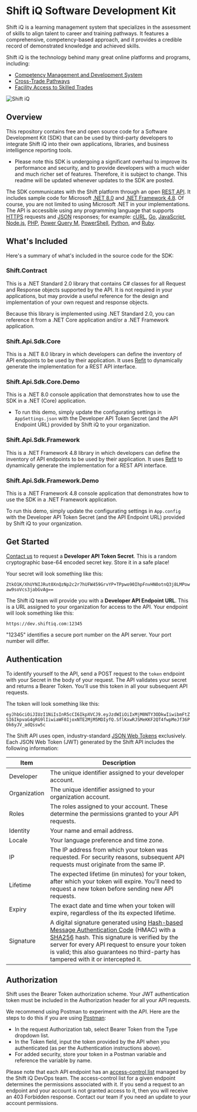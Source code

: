 # Shift iQ Software Development Kit

Shift iQ is a learning management system that specializes in the assessment of skills to align talent to career and training pathways. It features a comprehensive, competency-based approach, and it provides a credible record of demonstrated knowledge and achieved skills. 

Shift iQ is the technology behind many great online platforms and programs, including:

* [Competency Management and Development System](https://www.keyeracmds.com)
* [Cross-Trade Pathways](https://www.crosstrade.ca/)
* [Facility Access to Skilled Trades](https://fastcanada.ca)

![Shift iQ](https://www.shiftiq.com/images/logos/shift-iq.png)

## Overview

This repository contains free and open source code for a Software Development Kit (SDK) that can be used by third-party developers to integrate Shift iQ into their own applications, libraries, and business intelligence reporting tools.

* Please note this SDK is undergoing a significant overhaul to improve its performance and security, and to provide developers with a much wider and much richer set of features. Therefore, it is subject to change. This readme will be updated whenever updates to the SDK are posted.

The SDK communicates with the Shift platform through an open [REST API](https://restfulapi.net). It includes sample code for Microsoft [.NET 8.0](https://dotnet.microsoft.com/en-us) and [.NET Framework 4.8](https://dotnet.microsoft.com/en-us/download/dotnet-framework/net48). Of course, you are not limited to using Microsoft .NET in your implementations. The API is accessible using any programming language that supports [HTTPS](https://datatracker.ietf.org/doc/html/rfc2818) requests and [JSON](https://www.json.org/json-en.html) responses; for example: [cURL](https://curl.se), [Go](https://go.dev), [JavaScript](https://developer.mozilla.org/en-US/docs/Web/JavaScript), [Node.js](https://nodejs.org/en), [PHP](https://www.php.net), [Power Query M](https://learn.microsoft.com/en-us/powerquery-m), [PowerShell](https://learn.microsoft.com/en-us/powershell), [Python](https://www.python.org), and [Ruby](https://www.ruby-lang.org/en).

## What's Included

Here's a summary of what's included in the source code for the SDK:

### Shift.Contract

This is a .NET Standard 2.0 library that contains C# classes for all Request and Response objects supported by the API. It is not required in your applications, but may provide a useful reference for the design and implementation of your own request and response objects. 

Because this library is implemented using .NET Standard 2.0, you can reference it from a .NET Core application and/or a .NET Framework application.

### Shift.Api.Sdk.Core

This is a .NET 8.0 library in which developers can define the inventory of API endpoints to be used by their application. It uses [Refit](https://github.com/reactiveui/refit) to dynamically generate the implementation for a REST API interface.

### Shift.Api.Sdk.Core.Demo

This is a .NET 8.0 console application that demonstrates how to use the SDK in a .NET (Core) application.

* To run this demo, simply update the configurating settings in `AppSettings.json` with the Developer API Token Secret (and the API Endpoint URL) provided by Shift iQ to your organization.

### Shift.Api.Sdk.Framework

This is a .NET Framework 4.8 library in which developers can define the inventory of API endpoints to be used by their application. It uses [Refit](https://github.com/reactiveui/refit) to dynamically generate the implementation for a REST API interface.

### Shift.Api.Sdk.Framework.Demo

This is a .NET Framework 4.8 console application that demonstrates how to use the SDK in a .NET Framework application.

To run this demo, simply update the configurating settings in `App.config` with the Developer API Token Secret (and the API Endpoint URL) provided by Shift iQ to your organization.

## Get Started

[Contact us](https://www.shiftiq.com/contact) to request a **Developer API Token Secret**. This is a random cryptographic base-64 encoded secret key. Store it in a safe place! 

Your secret will look something like this:

`ZtkO1K/XhUYNIJRut0XnQzNp2c2r7hUFW459GrvYP+TPpwo90IhpFnvHN0otnQ3j8LMPowaw9soVcs3jabGvAg==`

The Shift iQ team will provide you with a **Developer API Endpoint URL**. This is a URL assigned to your organization for access to the API. Your endpoint will look something like this:

`https://dev.shiftiq.com:12345`

"12345" identifies a secure port number on the API server. Your port number will differ.

## Authentication

To identify yourself to the API, send a POST request to the `token` endpoint with your Secret in the body of your request. The API validates your secret and returns a Bearer Token. You'll use this token in all your subsequent API requests.

The token will look something like this:

`eyJhbGciOiJIUzI1NiIsInR5cCI6IkpXVCJ9.eyJzdWIiOiIxMjM0NTY3ODkwIiwibmFtZSI6IkpvaG4gRG9lIiwiaWF0IjoxNTE2MjM5MDIyfQ.SflKxwRJSMeKKF2QT4fwpMeJf36POk6yJV_adQssw5c`

The Shift API uses open, industry-standard [JSON Web Tokens](https://jwt.io) exclusively. Each JSON Web Token (JWT) generated by the Shift API includes the following information:

| Item | Description |
| - | - |
| Developer | The unique identifier assigned to your developer account. |
| Organization | The unique identifier assigned to your organization account. |
| Roles | The roles assigned to your account. These determine the permissions granted to your API requests. |
| Identity | Your name and email address. |
| Locale | Your language preference and time zone. |
| IP | The IP address from which your token was requested. For security reasons, subsequent API requests must originate from the same IP. |
| Lifetime | The expected lifetime (in minutes) for your token, after which your token will expire. You'll need to request a new token before sending new API requests. |
| Expiry | The exact date and time when your token will expire, regardless of the its expected lifetime. |
| Signature | A digital signature generated using [Hash-based Message Authentication Code](https://www.techtarget.com/searchsecurity/definition/Hash-based-Message-Authentication-Code-HMAC) (HMAC) with a [SHA256](https://www.simplilearn.com/tutorials/cyber-security-tutorial/sha-256-algorithm) hash. This signature is verified by the server for every API request to ensure your token is valid; this also guarantees no third-party has tampered with it or intercepted it. |

## Authorization

Shift uses the Bearer Token authorization scheme. Your JWT authentication token must be included in the Authorization header for all your API requests. 

We recommend using Postman to experiment with the API. Here are the steps to do this if you are using [Postman](https://learning.postman.com/docs/sending-requests/authorization/authorization-types/#bearer-token):

* In the request Authorization tab, select Bearer Token from the Type dropdown list.
* In the Token field, input the token provided by the API when you authenticated (as per the Authentication instructions above).
* For added security, store your token in a Postman variable and reference the variable by name.

Please note that each API endpoint has an [access-control list](https://en.wikipedia.org/wiki/Access-control_list) managed by the Shift iQ DevOps team. The access-control list for a given endpoint determines the permissions associated with it. If you send a request to an endpoint and your account is not granted access to it, then you will receive an 403 Forbidden response. Contact our team if you need an update to your account permissions.
